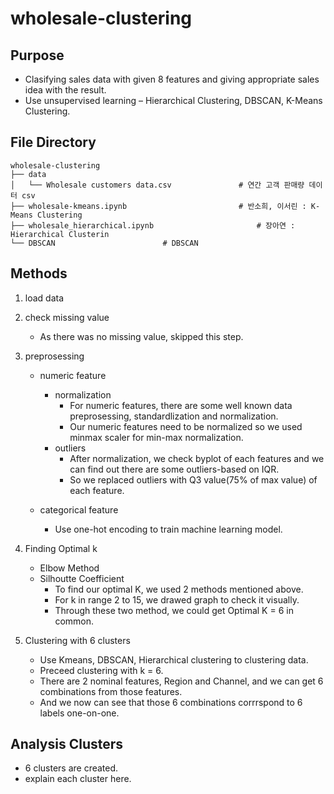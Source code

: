 # wholesale-clustering

## Purpose

- Clasifying sales data with given 8 features and giving appropriate sales idea with the result.
- Use unsupervised learning – Hierarchical Clustering, DBSCAN, K-Means Clustering.

 ## File Directory ## 
 
 ```shell
wholesale-clustering
├── data
│   └── Wholesale customers data.csv               # 연간 고객 판매량 데이터 csv
├── wholesale-kmeans.ipynb                         # 반소희, 이서린 : K-Means Clustering
├── wholesale_hierarchical.ipynb                       # 장아연 :  Hierarchical Clusterin
└── DBSCAN                        # DBSCAN
```

## Methods

1. load data
2. check missing value
    - As there was no missing value, skipped this step. 
3. preprosessing 
    - numeric feature
        - normalization
            - For numeric features, there are some well known data preprosessing, standardlization and normalization.
            - Our numeric features need to be normalized so we used minmax scaler for min-max normalization. 
        - outliers
            - After normalization, we check byplot of each features and we can find out there are some outliers-based on IQR.
            - So we replaced outliers with Q3 value(75% of max value) of each feature. 

    - categorical feature
        - Use one-hot encoding to train machine learning model.

4. Finding Optimal k
    - Elbow Method
    - Silhoutte Coefficient
        - To find our optimal K, we used 2 methods mentioned above. 
        - For k in range 2 to 15, we drawed graph to check it visually.
        - Through these two method, we could get Optimal K = 6 in common. 

5. Clustering with 6 clusters
    - Use Kmeans, DBSCAN, Hierarchical clustering to clustering data.
    - Preceed clustering with k = 6.
    - There are 2 nominal features, Region and Channel, and we can get 6 combinations from those features.
    - And we now can see that those 6 combinations corrrspond to 6 labels one-on-one.

## Analysis Clusters

- 6 clusters are created.
- explain each cluster here.

